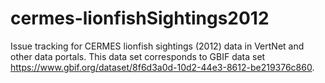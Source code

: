 # cermes-lionfishSightings2012
Issue tracking for CERMES lionfish sightings (2012) data in VertNet and other data portals. This data set corresponds to GBIF data set https://www.gbif.org/dataset/8f6d3a0d-10d2-44e3-8612-be219376c860.

